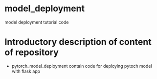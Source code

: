 # model_deployment
model deployment tutorial code

# Introductory description of content of repository
- pytorch_model_deployment contain code for deploying pytoch model with flask app

